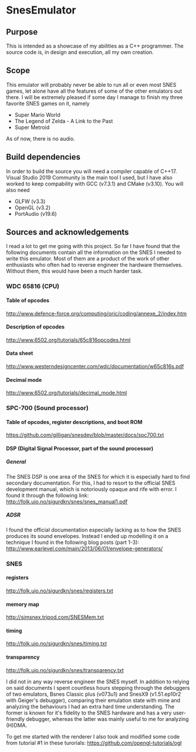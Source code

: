 # SnesEmulator
## Purpose
This is intended as a showcase of my abilities as a C++ programmer. The source code is, in design and execution, all my own creation.

## Scope
This emulator will probably never be able to run all or even most SNES games, let alone have all the features of some of the other emulators out there. I will be extremely pleased if some day I manage to finish my three favorite SNES games on it, namely
* Super Mario World
* The Legend of Zelda - A Link to the Past
* Super Metroid

As of now, there is no audio.

## Build dependencies
In order to build the source you will need a compiler capable of C++17. Visual Studio 2019 Community is the main tool I used, but I have also worked to keep compability with GCC (v7.3.1) and CMake (v3.10). You will also need
* GLFW (v3.3)
* OpenGL (v3.2)
* PortAudio (v19.6)

## Sources and acknowledgements
I read a lot to get me going with this project. So far I have found that the following documents contain all the information on the SNES I needed to write this emulator. Most of them are a product of the work of other enthusiasts who often had to reverse engineer the hardware themselves. Without them, this would have been a much harder task.
### WDC 65816 (CPU)
#### Table of opcodes
http://www.defence-force.org/computing/oric/coding/annexe_2/index.htm
#### Description of opcodes
http://www.6502.org/tutorials/65c816opcodes.html
#### Data sheet
http://www.westerndesigncenter.com/wdc/documentation/w65c816s.pdf
#### Decimal mode
http://www.6502.org/tutorials/decimal_mode.html
### SPC-700 (Sound processor)
#### Table of opcodes, register descriptions, and boot ROM
https://github.com/gilligan/snesdev/blob/master/docs/spc700.txt
#### DSP (Digital Signal Processor, part of the sound processor)
##### General
The SNES DSP is one area of the SNES for which it is especially hard to find secondary documentation. For this, I had to resort to the official SNES development manual, which is notoriously opaque and rife with error. I found it through the following link:
http://folk.uio.no/sigurdkn/snes/snes_manual1.pdf
##### ADSR
I found the official documentation especially lacking as to how the SNES produces its sound envelopes. Instead I ended up modelling it on a technique I found in the following blog posts (part 1-3):
http://www.earlevel.com/main/2013/06/01/envelope-generators/
### SNES
#### registers
http://folk.uio.no/sigurdkn/snes/registers.txt
#### memory map
http://simsnex.tripod.com/SNESMem.txt
#### timing
http://folk.uio.no/sigurdkn/snes/timing.txt
#### transparency
http://folk.uio.no/sigurdkn/snes/transparency.txt

I did not in any way reverse engineer the SNES myself. In addition to relying on said documents I spent countless hours stepping through the debuggers of two emulators, Bsnes Classic plus (v073u1) and SnesX9 (v1.51.ep10r2 with Geiger's debugger), comparing their emulation state with mine and analyzing the behaviours I had an extra hard time understanding. The former is known for it's fidelity to the SNES hardware and has a very user-friendly debugger, whereas the latter was mainly useful to me for analyzing (H)DMA.

To get me started with the renderer I also took and modified some code from tutorial #1 in these turorials:
https://github.com/opengl-tutorials/ogl
